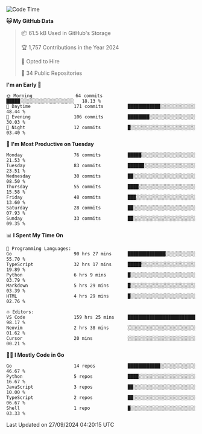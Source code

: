 <!--START_SECTION:thansetan-waka-->
![Code Time](http://img.shields.io/badge/Code%20Time-162%20hrs%2024%20mins-blue)

**🐱 My GitHub Data** 

> 📦 61.5 kB Used in GitHub's Storage 
 > 
> 🏆 1,757 Contributions in the Year 2024
 > 
> 💼 Opted to Hire
 > 
> 📜 34 Public Repositories 
 > 

**I'm an Early 🐤** 

```text
🌞 Morning                64 commits          █████░░░░░░░░░░░░░░░░░░░░   18.13 % 
🌆 Daytime                171 commits         ████████████░░░░░░░░░░░░░   48.44 % 
🌃 Evening                106 commits         ████████░░░░░░░░░░░░░░░░░   30.03 % 
🌙 Night                  12 commits          █░░░░░░░░░░░░░░░░░░░░░░░░   03.40 % 
```

📅 **I'm Most Productive on Tuesday** 

```text
Monday                   76 commits          █████░░░░░░░░░░░░░░░░░░░░   21.53 % 
Tuesday                  83 commits          ██████░░░░░░░░░░░░░░░░░░░   23.51 % 
Wednesday                30 commits          ██░░░░░░░░░░░░░░░░░░░░░░░   08.50 % 
Thursday                 55 commits          ████░░░░░░░░░░░░░░░░░░░░░   15.58 % 
Friday                   48 commits          ███░░░░░░░░░░░░░░░░░░░░░░   13.60 % 
Saturday                 28 commits          ██░░░░░░░░░░░░░░░░░░░░░░░   07.93 % 
Sunday                   33 commits          ██░░░░░░░░░░░░░░░░░░░░░░░   09.35 % 
```

📊 **I Spent My Time On** 

```text
💬 Programming Languages: 
Go                       90 hrs 27 mins      ██████████████░░░░░░░░░░░   55.70 % 
TypeScript               32 hrs 17 mins      █████░░░░░░░░░░░░░░░░░░░░   19.89 % 
Python                   6 hrs 9 mins        █░░░░░░░░░░░░░░░░░░░░░░░░   03.79 % 
Markdown                 5 hrs 29 mins       █░░░░░░░░░░░░░░░░░░░░░░░░   03.39 % 
HTML                     4 hrs 29 mins       █░░░░░░░░░░░░░░░░░░░░░░░░   02.76 % 

🔥 Editors: 
VS Code                  159 hrs 25 mins     █████████████████████████   98.17 % 
Neovim                   2 hrs 38 mins       ░░░░░░░░░░░░░░░░░░░░░░░░░   01.62 % 
Cursor                   20 mins             ░░░░░░░░░░░░░░░░░░░░░░░░░   00.21 % 
```

**🧑‍💻 I Mostly Code in Go** 

```text
Go                       14 repos            ████████████░░░░░░░░░░░░░   46.67 % 
Python                   5 repos             ████░░░░░░░░░░░░░░░░░░░░░   16.67 % 
JavaScript               3 repos             ██░░░░░░░░░░░░░░░░░░░░░░░   10.00 % 
TypeScript               2 repos             ██░░░░░░░░░░░░░░░░░░░░░░░   06.67 % 
Shell                    1 repo              █░░░░░░░░░░░░░░░░░░░░░░░░   03.33 % 
```

Last Updated on 27/09/2024 04:20:15 UTC
<!--END_SECTION:thansetan-waka-->